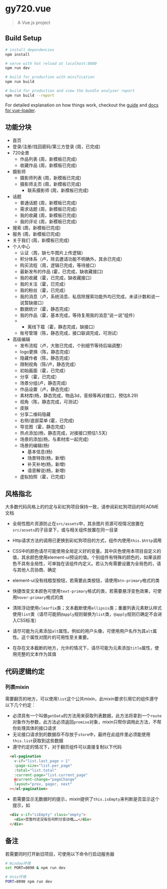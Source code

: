 # gy720.vue

> A Vue.js project

## Build Setup

``` bash
# install dependencies
npm install

# serve with hot reload at localhost:8080
npm run dev

# build for production with minification
npm run build

# build for production and view the bundle analyzer report
npm run build --report
```

For detailed explanation on how things work, checkout the [guide](http://vuejs-templates.github.io/webpack/) and [docs for vue-loader](http://vuejs.github.io/vue-loader).

## 功能分块

- 首页
- 登录/注册/找回密码/第三方登录 (周，已完成)
- 720全景
  - 作品列表 (周，新模板已完成)
  - 收藏作品 (周，新模板已完成)
- 摄影师
  - 摄影师列表 (周，新模板已完成)
  - 摄影师主页 (周，新模板已完成)
    - 联系摄影师  (周，新模板已完成)
- 话题
  - 普通话题 (周，新模板已完成)
  - 需求话题 (周，新模板已完成)
  - 我的收藏 (周，新模板已完成)
  - 我的评论 (周，新模板已完成)
- 搜索 (周，新模板已完成)
- 服务 (周，新模板已完成)
- 关于我们 (周，新模板已完成)
- 个人中心
  - 认证（周，缺七牛图片上传逻辑）
  - 积分体系（卢，除去邀请功能不明确外，其余已完成）
  - 购买流程（周，逻辑已完成，等待接口）
  - 最新发布的作品 (霍，已完成，缺收藏接口)
  - 我的收藏（霍，已完成，缺收藏接口）
  - 我的关注（霍，已完成）
  - 我的粉丝（霍，已完成）
  - 我的消息（卢，系统消息、私信除搜索功能外均已完成，未读计数和说一说暂缺接口）
  - 数据统计（霍，静态完成）
  - 我的作品（霍，基本完成，等待复用我的消息“说一说”组件）
  - - 离线下载（霍，静态完成，缺接口）
  - 账号管理（陈，静态完成，接口联调完成，可测试）
- 高级编辑
  - 发布流程（卢，大致已完成，个别细节等待后端调整）
  - logo更换（陈，静态完成）
  - 隐藏作者（陈，静态完成）
  - 限制视角（陈/卢，静态完成）
  - 初始画面（霍，已完成）
  - 分享（霍，已完成）
  - 场景分组(卢，静态完成)
  - 作品设置（卢，静态完成）
  - 素材库(杨，静态完成，物品3d，音频等再对接口，预估8.29)
  - 视角（陈，静态完成，可测试）
  - 皮肤
  - 分享二维码隐藏
  - 右侧/底部菜单 (霍，已完成)
  - 导览图（霍，静态完成）
  - 热点添加(杨，静态完成，对接接口预估1.5天)
  - 场景的添加(杨，与素材库一起完成)
  - 场景的编辑(杨)
    - 基本信息(杨)
    - 场景特效(杨，新增)
    - 补天补地(杨，新增)
    - 语音解说(杨，新增)
  - 虚拟拍照（霍，已完成）

## 风格指北

大多数代码风格上的约定与彩虹狗项目保持一致，请参阅彩虹狗项目的README文档

- 全局性图片资源防止在`src/assets`中，其余图片资源可视情况放置在`src/assets`的子目录下，或与相关组件放置在同一目录

- Http请求方法的调用已更换到彩虹狗项目的方式，组件内使用`this.$http`调用

- CSS中的颜色请尽可能使用全局定义好的变量。其中灰色使用本项目自定义的值，其余颜色使用element-ui预设的值。个别组件有特殊的颜色的，如果该颜色不具有全局性，可单独在该组件内定义。若认为有需要设置为全局色的，请与其他人员协商、确定

- element-ui没有线框型按钮，若需要此类按钮，请使用`btn-primary`格式的类

- 快捷改变文本颜色可使用`text-primary`格式的类，若需要悬浮变色效果，可使用`hover-primary`格式的类

- 清除浮动使用`clearfix`类；文本截断使用`ellipsis`类；重置列表元素默认样式使用`list`类（请尽可能把`@apply`规则替换为`list`类，`@apply`规则已确定不会进入CSS标准）

- 请尽可能为<img>元素添加`alt`属性。例如的用户头像，可使用用户名作为其`alt`属性。这个属性对图片的可用性至关重要。

- 在存在文本截断的地方，允许的情况下，请尽可能为元素添加`title`属性，使用完整的文本作为其值


## 代码逻辑约定

### 列表mixin
需要翻页的地方，可以使用`list`这个公共mixin，此mixin要求引用它的组件遵守以下几个约定：

- 必须具有一个叫做`getData`的方法用来获取列表数据，此方法将拿到一个`route`对象作为参数，此方法必须返回`promise`对象，mixin只帮你调用此方法，不帮你处理具体的接口请求
- 无论接口请求到的数据存不存放于`store`中，最终在此组件里必须能使用`this.list`获取到这些数据
- 遵守约定的情况下，对于翻页组件可以直接复制以下代码

```html
  <el-pagination
    v-if="list.last_page > 1"
    :page-size="list.per_page"
    :total="list.total"
    :current-page="list.current_page"
    @current-change="pageChange"
    layout="prev, pager, next"
  ></el-pagination>
```

- 若需要显示无数据时的提示，mixin提供了`this.isEmpty`来判断是否显示这个提示，如

```html
  <div v-if="isEmpty" class="empty">
    <div>您暂时还没有任何积分变动哦……</div>
  </div>
```

## 备注

若需要同时打开新旧项目，可使用以下命令行启动服务器

```bash
# Window环境
set PORT=8090 & npm run dev

# Unix环境
PORT=8090 npm run dev
```
